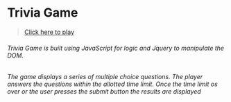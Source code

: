 # Trivia Game
> [Click here to play](https://nabiya15.github.io/TriviaGame/)

 ###### Trivia Game is built using JavaScript for logic and Jquery to manipulate the DOM.
 ###### The game displays a series of multiple choice questions. The player answers the questions within the allotted time limit. Once the time limit os over or the user presses the submit button the results are displayed



